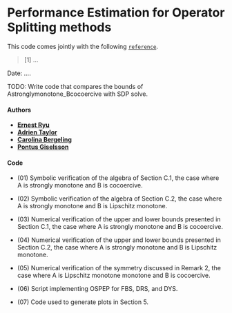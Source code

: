 # Performance Estimation for Operator Splitting methods

This code comes jointly with the following [`reference`](...).

> [1] ...

Date:    ....

TODO:
Write code that compares the bounds of Astronglymonotone_Bcocoercive with SDP solve.

#### Authors
- [**Ernest Ryu**](http://www.math.ucla.edu/~eryu/)
- [**Adrien Taylor**](http://www.di.ens.fr/~ataylor/)
- [**Carolina Bergeling**](http://www.control.lth.se/staff/carolina-bergeling/)
- [**Pontus Giselsson**](http://www.control.lth.se/staff/pontus-giselsson/)

#### Code
- (01) Symbolic verification of the algebra of Section C.1, the case where A is strongly monotone and B is cocoercive.

- (02) Symbolic verification of the algebra of Section C.2, the case where A is strongly monotone and B is Lipschitz monotone.

- (03) Numerical verification of the upper and lower bounds presented in Section C.1, the case where A is strongly monotone and B is cocoercive.

- (04) Numerical verification of the upper and lower bounds presented in Section C.2, the case where A is strongly monotone and B is Lipschitz monotone.

- (05) Numerical verification of the symmetry discussed in Remark 2, the case where A is Lipschitz monotone monotone and B is cocoercive.

- (06) Script implementing OSPEP for FBS, DRS, and DYS.

- (07) Code used to generate plots in Section 5.

 
